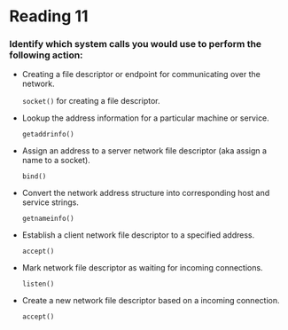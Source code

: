 Reading 11
==========

### Identify which system calls you would use to perform the following action:

- Creating a file descriptor or endpoint for communicating over the network.

	`socket()` for creating a file descriptor.

- Lookup the address information for a particular machine or service.

	`getaddrinfo()`

- Assign an address to a server network file descriptor (aka assign a name to a socket).

	`bind()`

- Convert the network address structure into corresponding host and service strings.

	`getnameinfo()`

- Establish a client network file descriptor to a specified address.

	`accept()`

- Mark network file descriptor as waiting for incoming connections.

	`listen()`

- Create a new network file descriptor based on a incoming connection.

	`accept()`
